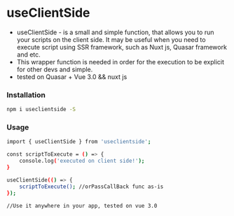 # useClientSide

- useClientSide - is a small and simple function, that allows you to run your scripts on the client side. It may be useful when you need to execute script using SSR framework, such as Nuxt js, Quasar framework and etc.
- This wrapper function is needed in order for the execution to be explicit for other devs and simple.
- tested on Quasar + Vue 3.0  &&  nuxt js

### Installation

```sh
npm i useclientside -S
```

### Usage

```sh
import { useClientSide } from 'useclientside';

const scriptToExecute = () => {
    console.log('executed on client side!');
}

useClientSide(() => {
    scriptToExecute(); //orPassCallBack func as-is
});

//Use it anywhere in your app, tested on vue 3.0
```
